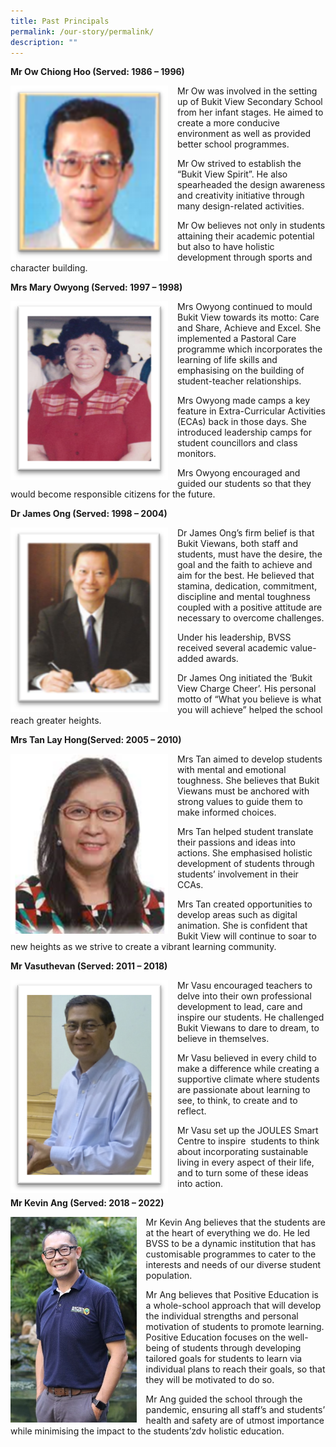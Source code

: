 ```yaml
---
title: Past Principals
permalink: /our-story/permalink/
description: ""
---
```




**Mr Ow Chiong Hoo (Served: 1986 – 1996)** 

<img src="/images/Past%20principals/mr%20ow%20hc.png" style="width:50%;margin-right:15px;" align="left">
Mr Ow was involved in the setting up of Bukit View Secondary School from her infant stages. He aimed to create a more conducive environment as well as provided better school programmes.

Mr Ow strived to establish the “Bukit View Spirit”. He also spearheaded the design awareness and creativity initiative through many design-related activities.

Mr Ow believes not only in students attaining their academic potential but also to have holistic development through sports and character building.


**Mrs Mary Owyong (Served: 1997 – 1998)**

<img src="/images/Past%20principals/mrs%20owyong.png" style="width:50%;margin-right:15px;" align="left">

Mrs Owyong continued to mould Bukit View towards its motto: Care and Share, Achieve and Excel. She implemented a Pastoral Care programme which incorporates the learning of life skills and emphasising on the building of student-teacher relationships.

Mrs Owyong made camps a key feature in Extra-Curricular Activities (ECAs) back in those days. She introduced leadership camps for student councillors and class monitors.

Mrs Owyong encouraged and guided our students so that they would become responsible citizens for the future.


**Dr James Ong (Served: 1998 – 2004)**

<img src="/images/Past%20principals/mr%20ong.png" style="width:50%;margin-right:15px;" align="left">

Dr James Ong’s firm belief is that Bukit Viewans, both staff and students, must have the desire, the goal and the faith to achieve and aim for the best. He believed that stamina, dedication, commitment, discipline and mental toughness coupled with a positive attitude are necessary to overcome challenges.

Under his leadership, BVSS received several academic value-added awards.

Dr James Ong initiated the ‘Bukit View Charge Cheer’. His personal motto of “What you believe is what you will achieve” helped the school reach greater heights.


**Mrs Tan Lay Hong(Served: 2005 – 2010)**

<img src="/images/Past%20principals/mrs%20tan.png" style="width:50%;margin-right:15px;" align="left">

Mrs Tan aimed to develop students with mental and emotional toughness. She believes that Bukit Viewans must be anchored with strong values to guide them to make informed choices.

Mrs Tan helped student translate their passions and ideas into actions. She emphasised holistic development of students through students’ involvement in their CCAs.

Mrs Tan created opportunities to develop areas such as digital animation. She is confident that Bukit View will continue to soar to new heights as we strive to create a vibrant learning community.


**Mr Vasuthevan (Served: 2011 – 2018)**

<img src="/images/Past%20principals/mr%20vasu.png" style="width:50%;margin-right:15px;" align="left">

Mr Vasu encouraged teachers to delve into their own professional development to lead, care and inspire our students. He challenged Bukit Viewans to dare to dream, to believe in themselves.

Mr Vasu believed in every child to make a difference while creating a supportive climate where students are passionate about learning to see, to think, to create and to reflect.

Mr Vasu set up the JOULES Smart Centre to inspire&nbsp; students to think about incorporating sustainable living in every aspect of their life, and to turn some of these ideas into action.


**Mr Kevin Ang (Served: 2018 – 2022)**

<img src="/images/Past%20principals/mr%20ang.jpg" style="width:40%;margin-right:15px;" align="left">

Mr Kevin Ang believes that the students are at the heart of everything we do. He led BVSS to be a dynamic institution that has customisable programmes to cater to the interests and needs of our diverse student population.

Mr Ang believes that Positive Education is a whole-school approach that will develop the individual strengths and personal motivation of students to promote learning. Positive Education focuses on the well-being of students through developing tailored goals for students to learn via individual plans to reach their goals, so that they will be motivated to do so.

Mr Ang guided the school through the pandemic, ensuring all staff’s and students’ health and safety are of utmost importance while minimising the impact to the students’zdv holistic education.